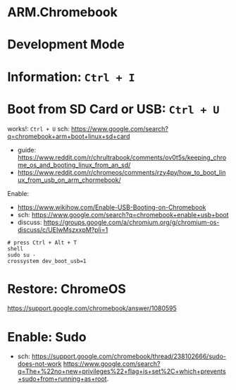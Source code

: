 # ARM.Chromebook

# Development Mode

# Information: **`Ctrl + I`**

# Boot from SD Card or USB: **`Ctrl + U`**
works!: `Ctrl + U`
sch: https://www.google.com/search?q=chromebook+arm+boot+linux+sd+card
- guide: https://www.reddit.com/r/chrultrabook/comments/ov0t5s/keeping_chrome_os_and_booting_linux_from_an_sd/
- https://www.reddit.com/r/chromeos/comments/rzy4py/how_to_boot_linux_from_usb_on_arm_chormebook/


Enable:
- https://www.wikihow.com/Enable-USB-Booting-on-Chromebook
- sch: https://www.google.com/search?q=chromebook+enable+usb+boot
- discuss: https://groups.google.com/a/chromium.org/g/chromium-os-discuss/c/UEIwMszxxpM?pli=1

```
# press Ctrl + Alt + T
shell
sudo su -
crossystem dev_boot_usb=1
```

# Restore: ChromeOS
https://support.google.com/chromebook/answer/1080595


# Enable: Sudo
- sch: https://support.google.com/chromebook/thread/238102666/sudo-does-not-work
https://www.google.com/search?q=The+%22no+new+privileges%22+flag+is+set%2C+which+prevents+sudo+from+running+as+root.
